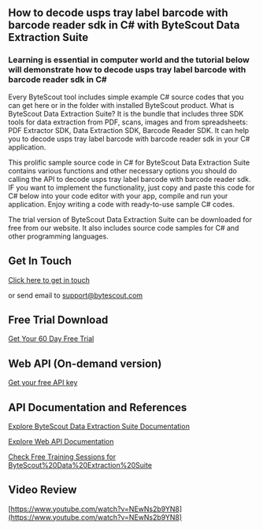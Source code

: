 ## How to decode usps tray label barcode with barcode reader sdk in C# with ByteScout Data Extraction Suite

### Learning is essential in computer world and the tutorial below will demonstrate how to decode usps tray label barcode with barcode reader sdk in C#

Every ByteScout tool includes simple example C# source codes that you can get here or in the folder with installed ByteScout product. What is ByteScout Data Extraction Suite? It is the bundle that includes three SDK tools for data extraction from PDF, scans, images and from spreadsheets: PDF Extractor SDK, Data Extraction SDK, Barcode Reader SDK. It can help you to decode usps tray label barcode with barcode reader sdk in your C# application.

This prolific sample source code in C# for ByteScout Data Extraction Suite contains various functions and other necessary options you should do calling the API to decode usps tray label barcode with barcode reader sdk. IF you want to implement the functionality, just copy and paste this code for C# below into your code editor with your app, compile and run your application. Enjoy writing a code with ready-to-use sample C# codes.

The trial version of ByteScout Data Extraction Suite can be downloaded for free from our website. It also includes source code samples for C# and other programming languages.

## Get In Touch

[Click here to get in touch](https://bytescout.zendesk.com/hc/en-us/requests/new?subject=ByteScout%20Data%20Extraction%20Suite%20Question)

or send email to [support@bytescout.com](mailto:support@bytescout.com?subject=ByteScout%20Data%20Extraction%20Suite%20Question) 

## Free Trial Download

[Get Your 60 Day Free Trial](https://bytescout.com/download/web-installer?utm_source=github-readme)

## Web API (On-demand version)

[Get your free API key](https://pdf.co/documentation/api?utm_source=github-readme)

## API Documentation and References

[Explore ByteScout Data Extraction Suite Documentation](https://bytescout.com/documentation/index.html?utm_source=github-readme)

[Explore Web API Documentation](https://pdf.co/documentation/api?utm_source=github-readme)

[Check Free Training Sessions for ByteScout%20Data%20Extraction%20Suite](https://academy.bytescout.com/)

## Video Review

[https://www.youtube.com/watch?v=NEwNs2b9YN8](https://www.youtube.com/watch?v=NEwNs2b9YN8)